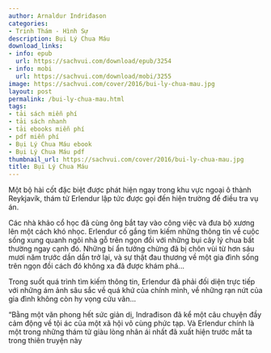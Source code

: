 ```yaml
---
author: Arnaldur Indriđason
categories:
- Trinh Thám - Hình Sự
description: Bụi Lý Chua Máu
download_links:
- info: epub
  url: https://sachvui.com/download/epub/3254
- info: mobi
  url: https://sachvui.com/download/mobi/3255
image: https://sachvui.com/cover/2016/bui-ly-chua-mau.jpg
layout: post
permalink: /bui-ly-chua-mau.html
tags:
- tải sách miễn phí
- tải sách nhanh
- tải ebooks miễn phí
- pdf miễn phí
- Bụi Lý Chua Máu ebook
- Bụi Lý Chua Máu pdf
thumbnail_url: https://sachvui.com/cover/2016/bui-ly-chua-mau.jpg
title: Bụi Lý Chua Máu
---
```


 <div class="item-desc text-justify"> <p>Một bộ hài cốt đặc biệt được phát hiện ngay trong khu vực ngoại ô thành Reykjavík, thám tử Erlendur lập tức được gọi đến hiện trường để điều tra vụ án.</p><p>Các nhà khảo cổ học đã cùng ông bắt tay vào công việc và đưa bộ xương lên một cách khó nhọc. Erlendur cố gắng tìm kiếm những thông tin về cuộc sống xung quanh ngôi nhà gỗ trên ngọn đồi với những bụi cây lý chua bất thường ngay cạnh đó. Những bí ẩn tưởng chừng đã bị chôn vùi từ hơn sáu mươi năm trước dần dần trở lại, và sự thật đau thương về một gia đình sống trên ngọn đồi cách đó không xa đã được khám phá...</p><p>Trong suốt quá trình tìm kiếm thông tin, Erlendur đã phải đối diện trực tiếp với những ám ảnh sâu sắc về quá khứ của chính mình, về những rạn nứt của gia đình không còn hy vọng cứu vãn...</p><p>“Bằng một văn phong hết sức giản dị, Indrađison đã kể một câu chuyện đầy cảm động về tội ác của một xã hội vô cùng phức tạp. Và Erlendur chính là một trong những thám tử giàu lòng nhân ái nhất đã xuất hiện trước mắt ta trong thiên truyện này</p> </div>